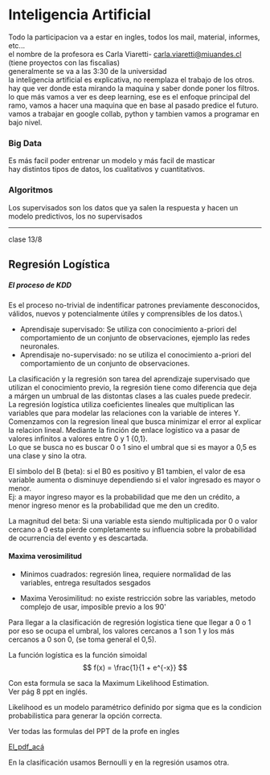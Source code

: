 # Inteligencia Artificial

Todo la participacion va a estar en ingles, todos los mail, material, informes, etc...\
el nombre de la profesora es Carla Viaretti- carla.viaretti@miuandes.cl (tiene proyectos con las fiscalias)\
generalmente se va a las 3:30 de la universidad\
la inteligencia artificial es explicativa, no reemplaza el trabajo de los otros. hay que ver donde esta mirando la maquina y saber donde poner los filtros.\
lo que más vamos a ver es deep learning, ese es el enfoque principal del ramo, vamos a hacer una maquina que en base al pasado predice el futuro.\
vamos a trabajar en google collab, python y tambien vamos a programar en bajo nivel.

### Big Data
Es más facil poder entrenar un modelo y más facil de masticar\
hay distintos tipos de datos, los cualitativos y cuantitativos.

### Algoritmos
Los supervisados son los datos que ya salen la respuesta y hacen un modelo predictivos, los no supervisados 

----
clase 13/8

## Regresión Logística

##### El proceso de KDD

Es el proceso no-trivial de indentificar patrones previamente desconocidos, válidos, nuevos y potencialmente útiles y comprensibles de los datos.\
- Aprendisaje supervisado: Se utiliza con conocimiento a-priori del comportamiento de un conjunto de observaciones, ejemplo las redes neuronales.
- Aprendisaje no-supervisado: no se utiliza el conocimiento a-priori del comportamiento de un conjunto de observaciones.

La clasificación y la regresión son tarea del aprendizaje supervisado que utilizan el conocimiento previo, la regresión tiene como diferencia que deja a márgen un umbrual de las distontas clases a las cuales puede predecir.\
La regresión logística utiliza coeficientes lineales que multiplican las variables que para modelar las relaciones con la variable de interes Y.\
Comenzamos con la regresion lineal que busca minimizar el error al explicar la relacion lineal. Mediante la finción de enlace logístico va a pasar de valores infinitos a valores entre 0 y 1 {0,1}.\
Lo que se busca no es buscar 0 o 1 sino el umbral que si es mayor a 0,5 es una clase y sino la otra.

El simbolo del B (beta): si el B0 es positivo y B1 tambien, el valor de esa variable aumenta o disminuye dependiendo si el valor ingresado es mayor o menor.\
Ej: a mayor ingreso mayor es la probabilidad que me den un crédito, a menor ingreso menor es la probabilidad que me den un credito.


La magnitud del beta: Si una variable esta siendo multiplicada por 0 o valor cercano a 0 esta pierde completamente su influencia sobre la probabilidad de ocurrencia del evento y es descartada.

#### Maxima verosimilitud
- Minimos cuadrados: regresión linea, requiere normalidad de las variables, entrega resultados sesgados

- Maxima Verosimilitud: no existe restricción sobre las variables, metodo complejo de usar, imposible previo a los 90'

Para llegar a la clasificación de regresión logistica tiene que llegar a 0 o 1 por eso se ocupa el umbral, los valores cercanos a 1 son 1 y los más cercanos a 0 son 0, (se toma general el 0,5).

La función logística es la función simoidal
$$
f(x) = \frac{1}{1 + e^{-x}}
$$

Con esta formula se saca la Maximum Likelihood Estimation.\
Ver pág 8 ppt en inglés.

Likelihood es un modelo paramétrico definido por sigma que es la condicion probabilistica para generar la opción correcta.

Ver todas las formulas del PPT de la profe en ingles

[El_pdf_acá](LR_AI_2024(ingles).pdf)


En la clasificación usamos Bernoulli y en la regresión usamos otra.






 